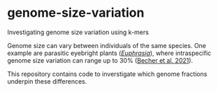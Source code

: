 # genome-size-variation
Investigating genome size variation using k-mers

Genome size can vary between individuals of the same species. One example are parasitic eyebright plants ([*Euphrasia*](https://en.wikipedia.org/wiki/Euphrasia)), where intraspecific genome size variation can range up to 30% ([Becher et al. 2021](https://doi.org/10.1093/aob/mcab102)).

This repository contains code to inverstigate which genome fractions underpin these differences.

